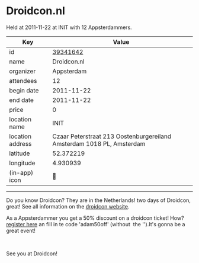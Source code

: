 # Droidcon.nl
Held at 2011-11-22 at INIT with 12 Appsterdammers.
        
|Key|Value
|---|---|
|id|[39341642](https://www.meetup.com/appsterdam/events/39341642/)|
|name|Droidcon.nl|
|organizer|Appsterdam|
|attendees|12|
|begin date|2011-11-22|
|end date|2011-11-22|
|price|0|
|location name|INIT|
|location address|Czaar Peterstraat 213 Oostenburgereiland Amsterdam 1018 PL, Amsterdam|
|latitude|52.372219|
|longitude|4.930939|
|(in-app) icon|🤖|

---

Do you know Droidcon? They are in the Netherlands! two days of Droidcon, great! See all information on the [droidcon website](http://droidcon.nl/).

As a Appsterdammer you get a 50% discount on a droidcon ticket! How? [register here](http://droidcon.nl/?page_id=158&ee=2) an fill in te code 'adam50off' (without  the '').It's gonna be a great event!

 

See you at Droidcon!



